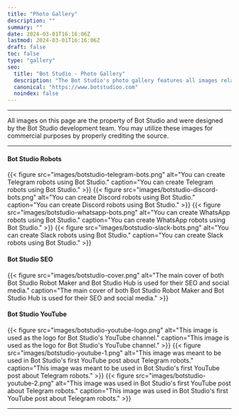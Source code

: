 ```yaml
---
title: "Photo Gallery"
description: ""
summary: ""
date: 2024-03-01T16:16:06Z
lastmod: 2024-03-01T16:16:06Z
draft: false
toc: false
type: "gallery"
seo:
  title: "Bot Studio - Photo Gallery"
  description: "The Bot Studio's photo gallery features all images related to the Bot Studio bot maker and Bot Studio hub. Click here to see our fantastic images!"
  canonical: "https://www.botstudioo.com"
  noindex: false
---
```


---

All images on this page are the property of Bot Studio and were designed by the Bot Studio development team. You may utilize these images for commercial purposes by properly crediting the source.

---

#### Bot Studio Robots

<div class="container p-0">
  <div class="row row-cols-1 row-cols-md-4 g-3">
    {{< figure
      src="images/botstudio-telegram-bots.png"
      alt="You can create Telegram robots using Bot Studio."
      caption="You can create Telegram robots using Bot Studio."
    >}}
    {{< figure
      src="images/botstudio-discord-bots.png"
      alt="You can create Discord robots using Bot Studio."
      caption="You can create Discord robots using Bot Studio."
    >}}
    {{< figure
      src="images/botstudio-whatsapp-bots.png"
      alt="You can create WhatsApp robots using Bot Studio."
      caption="You can create WhatsApp robots using Bot Studio."
    >}}
    {{< figure
      src="images/botstudio-slack-bots.png"
      alt="You can create Slack robots using Bot Studio."
      caption="You can create Slack robots using Bot Studio."
    >}}
  </div>
</div>

#### Bot Studio SEO

<div class="container p-0">
  <div class="row row-cols-1 row-cols-md-4 g-3">
    {{< figure
      src="images/botstudio-cover.png"
      alt="The main cover of both Bot Studio Robot Maker and Bot Studio Hub is used for their SEO and social media."
      caption="The main cover of both Bot Studio Robot Maker and Bot Studio Hub is used for their SEO and social media."
    >}}
  </div>
</div>

#### Bot Studio YouTube

<div class="container p-0">
  <div class="row row-cols-1 row-cols-md-4 g-3">
    {{< figure
      src="images/botstudio-youtube-logo.png"
      alt="This image is used as the logo for Bot Studio's YouTube channel."
      caption="This image is used as the logo for Bot Studio's YouTube channel."
    >}}
    {{< figure
      src="images/botstudio-youtube-1.png"
      alt="This image was meant to be used in Bot Studio's first YouTube post about Telegram robots."
      caption="This image was meant to be used in Bot Studio's first YouTube post about Telegram robots."
    >}}
    {{< figure
      src="images/botstudio-youtube-2.png"
      alt="This image was used in Bot Studio's first YouTube post about Telegram robots."
      caption="This image was used in Bot Studio's first YouTube post about Telegram robots."
    >}}
  </div>
</div>

---
